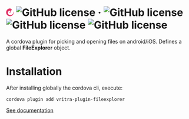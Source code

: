 # <img width="20"  src="https://raw.githubusercontent.com/AhmedAyachi/RepoIllustrations/f7ee069a965d3558e0e7e2b7e6733d1a642c78c2/Vritra/Icon.svg"> ![GitHub license](https://img.shields.io/badge/vritra--plugin--fileexplorer-e03065) &middot; ![GitHub license](https://img.shields.io/badge/cordova--android-10.1.2-2eca55.svg) ![GitHub license](https://img.shields.io/badge/cordova--iOS-7-2eca55.svg) ![GitHub license](https://img.shields.io/badge/license-MIT-e03065.svg)

A cordova plugin for picking and opening files on android/iOS.
Defines a global **FileExplorer** object.

# Installation
After installing globally the cordova cli, execute:
```
cordova plugin add vritra-plugin-fileexplorer
```

[See documentation](https://vritrajs.github.io/#cordovaplugins#fileexplorer)